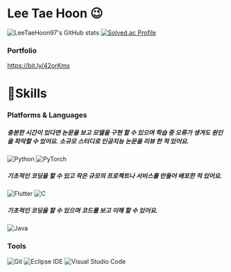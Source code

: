 # Lee Tae Hoon 😉
![LeeTaeHoon97's GitHub stats](https://github-readme-stats.vercel.app/api?username=LeeTaeHoon97&show_icons=true&theme=radical)
[![Solved.ac Profile](http://mazassumnida.wtf/api/v2/generate_badge?boj=alfkaosxogns)](https://solved.ac/profile/alfkaosxogns)

### Portfolio
https://bit.ly/42orKmx


# 💪Skills
### Platforms & Languages
##### 충분한 시간이 있다면 논문을 보고 모델을 구현 할 수 있으며 학습 중 오류가 생겨도 원인을 파악할 수 있어요. 소규모 스터디로 인공지능 논문을 리뷰 한 적 있어요.
##### 
![Python](https://img.shields.io/badge/Python-3776AB.svg?&style=for-the-badge&logo=Python&logoColor=white)
![PyTorch](https://img.shields.io/badge/PyTorch-EE4C2C.svg?&style=for-the-badge&logo=PyTorch&logoColor=white)


##### 기초적인 코딩을 할 수 있고 작은 규모의 프로젝트나 서비스를 만들어 배포한 적 있어요.
![Flutter](https://img.shields.io/badge/Flutter-02569B.svg?&style=for-the-badge&logo=Flutter&logoColor=white)
![C](https://img.shields.io/badge/C/C++-00599C.svg?&style=for-the-badge&logo=C&logoColor=white)
##### 기초적인 코딩을 할 수 있으며 코드를 보고 이해 할 수 있어요.
![Java](https://img.shields.io/badge/Java-007396.svg?&style=for-the-badge&logo=Java&logoColor=white)

### Tools
![Git](https://img.shields.io/badge/Git-F05032.svg?&style=for-the-badge&logo=Git&logoColor=white)
![Eclipse IDE](https://img.shields.io/badge/Eclipse%20IDE-2C2255.svg?&style=for-the-badge&logo=Eclipse%20IDE&logoColor=white)
![Visual Studio Code](https://img.shields.io/badge/Visual%20Studio%20Code-007ACC.svg?&style=for-the-badge&logo=Visual%20Studio%20Code&logoColor=white)






<!--
**LeeTaeHoon97/LeeTaeHoon97** is a ✨ _special_ ✨ repository because its `README.md` (this file) appears on your GitHub profile.

Here are some ideas to get you started:

- 🔭 I’m currently working on ...
- 🌱 I’m currently learning ...
- 👯 I’m looking to collaborate on ...
- 🤔 I’m looking for help with ...
- 💬 Ask me about ...
- 📫 How to reach me: ...
- 😄 Pronouns: ...
- ⚡ Fun fact: ...
-->
